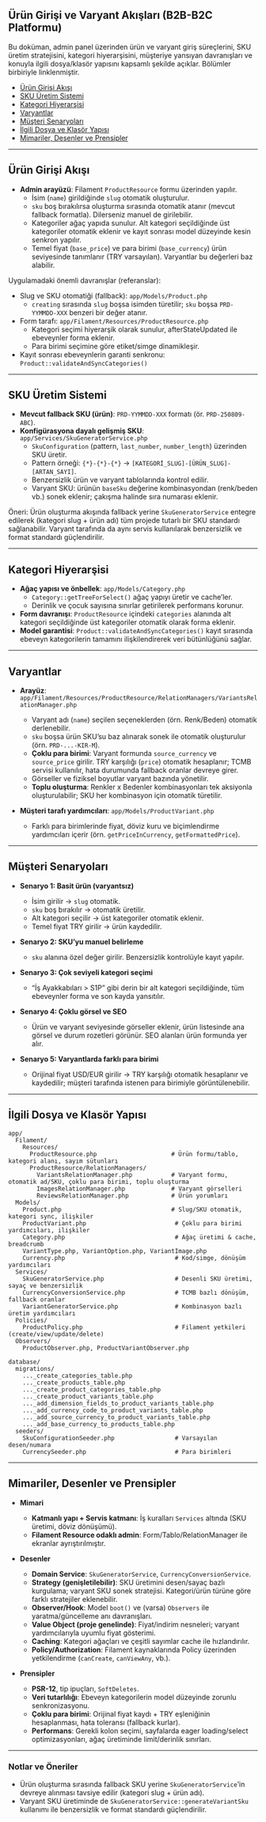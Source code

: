 ## Ürün Girişi ve Varyant Akışları (B2B-B2C Platformu)

Bu doküman, admin panel üzerinden ürün ve varyant giriş süreçlerini, SKU üretim stratejisini, kategori hiyerarşisini, müşteriye yansıyan davranışları ve konuyla ilgili dosya/klasör yapısını kapsamlı şekilde açıklar. Bölümler birbiriyle linklenmiştir.

- [Ürün Girişi Akışı](#ürün-girişi-akışı)
- [SKU Üretim Sistemi](#sku-üretim-sistemi)
- [Kategori Hiyerarşisi](#kategori-hiyerarşisi)
- [Varyantlar](#varyantlar)
- [Müşteri Senaryoları](#müşteri-senaryoları)
- [İlgili Dosya ve Klasör Yapısı](#ilgili-dosya-ve-klasör-yapısı)
- [Mimariler, Desenler ve Prensipler](#mimariler-desenler-ve-prensipler)

---

## Ürün Girişi Akışı

- **Admin arayüzü**: Filament `ProductResource` formu üzerinden yapılır.
  - İsim (`name`) girildiğinde `slug` otomatik oluşturulur.
  - `sku` boş bırakılırsa oluşturma sırasında otomatik atanır (mevcut fallback formatla). Dilerseniz manuel de girilebilir.
  - Kategoriler ağaç yapıda sunulur. Alt kategori seçildiğinde üst kategoriler otomatik eklenir ve kayıt sonrası model düzeyinde kesin senkron yapılır.
  - Temel fiyat (`base_price`) ve para birimi (`base_currency`) ürün seviyesinde tanımlanır (TRY varsayılan). Varyantlar bu değerleri baz alabilir.

Uygulamadaki önemli davranışlar (referanslar):

- Slug ve SKU otomatiği (fallback): `app/Models/Product.php`
  - `creating` sırasında `slug` boşsa isimden türetilir; `sku` boşsa `PRD-YYMMDD-XXX` benzeri bir değer atanır.
- Form tarafı: `app/Filament/Resources/ProductResource.php`
  - Kategori seçimi hiyerarşik olarak sunulur, afterStateUpdated ile ebeveynler forma eklenir.
  - Para birimi seçimine göre etiket/simge dinamikleşir.
- Kayıt sonrası ebeveynlerin garanti senkronu: `Product::validateAndSyncCategories()`

---

## SKU Üretim Sistemi

- **Mevcut fallback SKU (ürün)**: `PRD-YYMMDD-XXX` formatı (ör. `PRD-250809-ABC`).
- **Konfigürasyona dayalı gelişmiş SKU**: `app/Services/SkuGeneratorService.php`
  - `SkuConfiguration` (pattern, `last_number`, `number_length`) üzerinden SKU üretir.
  - Pattern örneği: `{*}-{*}-{*}` → `[KATEGORİ_SLUG]-[ÜRÜN_SLUG]-[ARTAN_SAYI]`.
  - Benzersizlik ürün ve varyant tablolarında kontrol edilir.
  - Varyant SKU: ürünün `baseSku` değerine kombinasyondan (renk/beden vb.) sonek eklenir; çakışma halinde sıra numarası eklenir.

Öneri: Ürün oluşturma akışında fallback yerine `SkuGeneratorService` entegre edilerek (kategori slug + ürün adı) tüm projede tutarlı bir SKU standardı sağlanabilir. Varyant tarafında da aynı servis kullanılarak benzersizlik ve format standardı güçlendirilir.

---

## Kategori Hiyerarşisi

- **Ağaç yapısı ve önbellek**: `app/Models/Category.php`
  - `Category::getTreeForSelect()` ağaç yapıyı üretir ve cache’ler.
  - Derinlik ve çocuk sayısına sınırlar getirilerek performans korunur.
- **Form davranışı**: `ProductResource` içindeki `categories` alanında alt kategori seçildiğinde üst kategoriler otomatik olarak forma eklenir.
- **Model garantisi**: `Product::validateAndSyncCategories()` kayıt sırasında ebeveyn kategorilerin tamamını ilişkilendirerek veri bütünlüğünü sağlar.

---

## Varyantlar

- **Arayüz**: `app/Filament/Resources/ProductResource/RelationManagers/VariantsRelationManager.php`
  - Varyant adı (`name`) seçilen seçeneklerden (örn. Renk/Beden) otomatik derlenebilir.
  - `sku` boşsa ürün SKU’su baz alınarak sonek ile otomatik oluşturulur (örn. `PRD-...-KIR-M`).
  - **Çoklu para birimi**: Varyant formunda `source_currency` ve `source_price` girilir. TRY karşılığı (`price`) otomatik hesaplanır; TCMB servisi kullanılır, hata durumunda fallback oranlar devreye girer.
  - Görseller ve fiziksel boyutlar varyant bazında yönetilir.
  - **Toplu oluşturma**: Renkler x Bedenler kombinasyonları tek aksiyonla oluşturulabilir; SKU her kombinasyon için otomatik türetilir.

- **Müşteri tarafı yardımcıları**: `app/Models/ProductVariant.php`
  - Farklı para birimlerinde fiyat, döviz kuru ve biçimlendirme yardımcıları içerir (örn. `getPriceInCurrency`, `getFormattedPrice`).

---

## Müşteri Senaryoları

- **Senaryo 1: Basit ürün (varyantsız)**
  - İsim girilir → `slug` otomatik.
  - `sku` boş bırakılır → otomatik üretilir.
  - Alt kategori seçilir → üst kategoriler otomatik eklenir.
  - Temel fiyat TRY girilir → ürün kaydedilir.

- **Senaryo 2: SKU’yu manuel belirleme**
  - `sku` alanına özel değer girilir. Benzersizlik kontrolüyle kayıt yapılır.

- **Senaryo 3: Çok seviyeli kategori seçimi**
  - “İş Ayakkabıları > S1P” gibi derin bir alt kategori seçildiğinde, tüm ebeveynler forma ve son kayda yansıtılır.

- **Senaryo 4: Çoklu görsel ve SEO**
  - Ürün ve varyant seviyesinde görseller eklenir, ürün listesinde ana görsel ve durum rozetleri görünür. SEO alanları ürün formunda yer alır.

- **Senaryo 5: Varyantlarda farklı para birimi**
  - Orijinal fiyat USD/EUR girilir → TRY karşılığı otomatik hesaplanır ve kaydedilir; müşteri tarafında istenen para birimiyle görüntülenebilir.

---

## İlgili Dosya ve Klasör Yapısı

```text
app/
  Filament/
    Resources/
      ProductResource.php                     # Ürün formu/tablo, kategori alanı, sayım sütunları
      ProductResource/RelationManagers/
        VariantsRelationManager.php           # Varyant formu, otomatik ad/SKU, çoklu para birimi, toplu oluşturma
        ImagesRelationManager.php             # Varyant görselleri
        ReviewsRelationManager.php            # Ürün yorumları
  Models/
    Product.php                               # Slug/SKU otomatik, kategori sync, ilişkiler
    ProductVariant.php                         # Çoklu para birimi yardımcıları, ilişkiler
    Category.php                               # Ağaç üretimi & cache, breadcrumb
    VariantType.php, VariantOption.php, VariantImage.php
    Currency.php                               # Kod/simge, dönüşüm yardımcıları
  Services/
    SkuGeneratorService.php                    # Desenli SKU üretimi, sayaç ve benzersizlik
    CurrencyConversionService.php              # TCMB bazlı dönüşüm, fallback oranlar
    VariantGeneratorService.php                # Kombinasyon bazlı üretim yardımcıları
  Policies/
    ProductPolicy.php                          # Filament yetkileri (create/view/update/delete)
  Observers/
    ProductObserver.php, ProductVariantObserver.php

database/
  migrations/
    ..._create_categories_table.php
    ..._create_products_table.php
    ..._create_product_categories_table.php
    ..._create_product_variants_table.php
    ..._add_dimension_fields_to_product_variants_table.php
    ..._add_currency_code_to_product_variants_table.php
    ..._add_source_currency_to_product_variants_table.php
    ..._add_base_currency_to_products_table.php
  seeders/
    SkuConfigurationSeeder.php                 # Varsayılan desen/numara
    CurrencySeeder.php                         # Para birimleri
```

---

## Mimariler, Desenler ve Prensipler

- **Mimari**
  - **Katmanlı yapı + Servis katmanı**: İş kuralları `Services` altında (SKU üretimi, döviz dönüşümü).
  - **Filament Resource odaklı admin**: Form/Tablo/RelationManager ile ekranlar ayrıştırılmıştır.

- **Desenler**
  - **Domain Service**: `SkuGeneratorService`, `CurrencyConversionService`.
  - **Strategy (genişletilebilir)**: SKU üretimini desen/sayaç bazlı kurgulama; varyant SKU sonek stratejisi. Kategori/ürün türüne göre farklı stratejiler eklenebilir.
  - **Observer/Hook**: Model `boot()` ve (varsa) `Observers` ile yaratma/güncelleme anı davranışları.
  - **Value Object (proje genelinde)**: Fiyat/indirim nesneleri; varyant yardımcılarıyla uyumlu fiyat gösterimi.
  - **Caching**: Kategori ağaçları ve çeşitli sayımlar cache ile hızlandırılır.
  - **Policy/Authorization**: Filament kaynaklarında Policy üzerinden yetkilendirme (`canCreate`, `canViewAny`, vb.).

- **Prensipler**
  - **PSR-12**, tip ipuçları, `SoftDeletes`.
  - **Veri tutarlılığı**: Ebeveyn kategorilerin model düzeyinde zorunlu senkronizasyonu.
  - **Çoklu para birimi**: Orijinal fiyat kaydı + TRY eşleniğinin hesaplanması, hata toleransı (fallback kurlar).
  - **Performans**: Gerekli kolon seçimi, sayfalarda eager loading/select optimizasyonları, ağaç üretiminde limit/derinlik sınırları.

---

### Notlar ve Öneriler

- Ürün oluşturma sırasında fallback SKU yerine `SkuGeneratorService`’in devreye alınması tavsiye edilir (kategori slug + ürün adı).
- Varyant SKU üretiminde de `SkuGeneratorService::generateVariantSku` kullanımı ile benzersizlik ve format standardı güçlendirilir.


